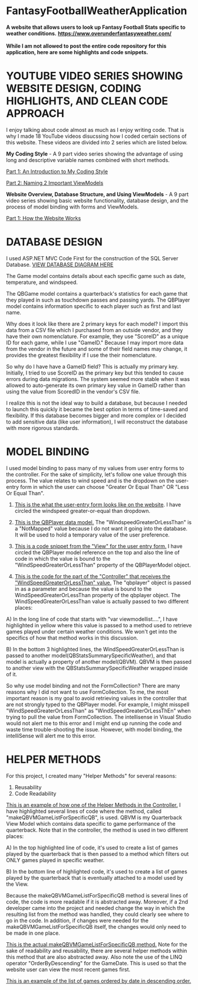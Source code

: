 # FantasyFootballWeatherApplication
<b>A website that allows users to look up Fantasy Football Stats specific to weather conditions.</b>
<b>https://www.overunderfantasyweather.com/</b>
<br><br><b>While I am not allowed to post the entire code repository for this application, here are some highlights and code snippets.</b>

<b><h1><a id="DBDesign">YOUTUBE VIDEO SERIES SHOWING WEBSITE DESIGN, CODING HIGHLIGHTS, AND CLEAN CODE APPROACH</a></h1></b>

I enjoy talking about code almost as much as I enjoy writing code.  That is why I made 18 YouTube videos disucssing how I coded certain sections of this website.  These videos are divided into 2 series which are listed below.

<b>My Coding Style</b> - A 9 part video series showing the advantage of using long and descriptive variable names combined with short methods. 

<a href="https://www.youtube.com/watch?v=ia_3N-EiekQ">Part 1: An Introduction to My Coding Style</a>

<a href="https://www.youtube.com/watch?v=mWpimqtJt4Y">Part 2: Naming 2 Important ViewModels</a>




<b>Website Overview, Database Structure, and Using ViewModels</b> - A 9 part video series showing basic website functionality, database design, and the process of model binding with forms and ViewModels.

<a href="https://www.youtube.com/watch?v=IiDshJ2hZ20">Part 1: How the Website Works</a>



<b><h1><a id="DBDesign">DATABASE DESIGN</a></h1></b>

I used ASP.NET MVC Code First for the construction of the SQL Server Database. <a href="https://github.com/pmangione/FantasyFootballWeatherApplication/blob/master/DBDiagram.PNG">VIEW DATABASE DIAGRAM HERE</a> 

The Game model contains details about each specific game such as date, temperature, and windspeed.  

The QBGame model contains a quarterback's statistics for each game that they played in such as touchdown passes and passing yards.  The QBPlayer model contains information specific to each player such as first and last name. 

Why does it look like there are 2 primary keys for each model? I import this data from a CSV file which I purchased from an outside vendor, and they have their own nomenclature.  For example, they use "ScoreID" as a unique ID for each game, while I use "GameID."  Because I may import more data from the vendor in the future and some of their field names may change, it provides the greatest flexibility if I use the their nomenclature.  

So why do I have have a GameID field? This is actually my primary key.  Initially, I tried to use ScoreID as the primary key but this tended to cause errors during data migrations.  The system seemed more stable when it was allowed to auto-generate its own primary key value in GameID rather than using the value from ScoredID in the vendor's CSV file. 

I realize this is not the ideal way to build a database, but because I needed to launch this quickly it became the best option in terms of time-saved and flexibility.  If this database becomes bigger and more complex or I decided to add sensitive data (like user information), I will reconstruct the database with more rigorous standards.   

<b><h1><a id="ModelBinding">MODEL BINDING</a></h1></b>

I used model binding to pass many of my values from user entry forms to the controller.  For the sake of simplicity, let's follow one value through this process. The value relates to wind speed and is the dropdown on the user-entry form in which the user can choose "Greater Or Equal Than" OR "Less Or Equal Than". 

1) <a href="https://github.com/pmangione/FantasyFootballWeatherApplication/blob/master/UserEntryFormWebsiteScreenShot.PNG">  This is the what the user-entry form looks like on the website</a>.  I have circled the windspeed greater-or-equal than dropdown.

2) <a href="https://github.com/pmangione/FantasyFootballWeatherApplication/blob/master/QBPlayerDataModel.PNG">  This is the QBPlayer data model.</a>  The "WindspeedGreaterOrLessThan" is a "NotMapped" value because I do not want it going into the database.  It will be used to hold a temporary value of the user preference.

3) <a href="https://github.com/pmangione/FantasyFootballWeatherApplication/blob/master/UserEntryFormCodeSnippet.PNG"> This is a code snippet from the "View" for the user entry form.</a>  I have circled the QBPlayer model reference on the top and also the line of code in which the value is bound to the "WindSpeedGreaterOrLessThan" property of the QBPlayerModel object. 

4) <a href="https://github.com/pmangione/FantasyFootballWeatherApplication/blob/master/ControllerCodeSnippetThatReceivesFormValues.PNG"> This is the code for the part of the "Controller" that receives the "WindSpeedGreaterOrLessThan" value.</a>  The "qbplayer" object is passed in as a parameter and because the value is bound to the WindSpeedGreaterOrLessThan property of the qbplayer object.  The WindSpeedGreaterOrLessThan value is actually passed to two different places:  

A) In the long line of code that starts with "var viewmodellist....", I have highlighted in yellow where this value is passed to a method used to retrieve games played under certain weather conditions.  We won't get into the specifics of how that method works in this discussion.

B) In the bottom 3 highlighted lines, the WindSpeedGreaterOrLessThan is passed to another model(QBStatsSummarySpecificWeather), and that model is actually a property of another model(QBVM).  QBVM is then passed to another view with the QBStatsSummarySpecificWeather wrapped inside of it.   

So why use model binding and not the FormCollection?  There are many reasons why I did not want to use FormCollection.  To me, the most important reason is my goal to avoid retrieving values in the controller that are not strongly typed to the QBPlayer model.  For example, I might misspell "WindSpeedGreaterOrLessThan" as "WindSpeedGreaterOrLessThEn" when trying to pull the value from FormCollection.  The intellisense in Visual Studio would not alert me to this error and I might end up running the code and waste time trouble-shooting the issue.  However, with model binding, the intelliSense will alert me to this error.    


<b><h1><a id="HelperMethods">HELPER METHODS</h1></b>

For this project, I created many "Helper Methods" for several reasons:
1) Reusability
2) Code Readability

<a href="https://github.com/pmangione/FantasyFootballWeatherApplication/blob/master/HelperUsedInControllerCorrect.PNG"> This is an example of how one of the Helper Methods in the Controller.</a>  I have highlighted several lines of code where the method, called "makeQBVMGameListForSpecificQB", is used.  QBVM is my Quarterback View Model which contains data specific to game performance of the quarterback.  Note that in the controller, the method is used in two different places:  

A) In the top highlighted line of code, it's used to create a list of games played by the quarterback that is then passed to a method which filters out ONLY games played in specific weather.

B) In the bottom line of highlighted code, it's used to create a list of games played by the quarterback that is eventually attached to a model used by the View. 

Because the makeQBVMGameListForSpecificQB method is several lines of code, the code is more readable if it is abstracted away.  Moreover, if a 2nd developer came into the project and needed change the way in which the resulting list from the method was handled, they could clearly see where to go in the code.     In addition, if changes were needed for the makeQBVMGameListForSpecificQB itself, the changes would only need to be made in one place.

<a href="https://github.com/pmangione/FantasyFootballWeatherApplication/blob/master/HelperMethodMakeQBVmGameList.PNG"> This is the actual makeQBVMGameListForSpecificQB method.</a>  Note for the sake of readability and reusability, there are several helper methods within this method that are also abstracted away.  Also note the use of the LINQ operator "OrderByDescending" for the GameDate.  This is used so that the website user can view the most recent games first.    

<a href="https://github.com/pmangione/FantasyFootballWeatherApplication/blob/master/ScreenShotGamesByQB.PNG"> This is an example of the list of games ordered by date in descending order.</a>



